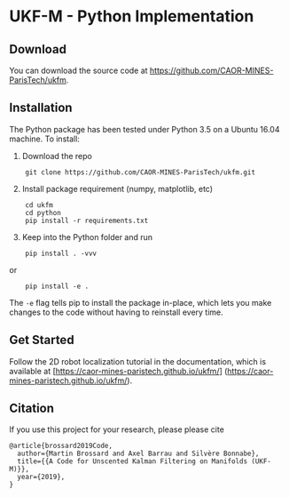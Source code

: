 # UKF-M - Python Implementation

## Download

You can download the source code at
https://github.com/CAOR-MINES-ParisTech/ukfm.

## Installation

The Python package has been tested under Python 3.5 on a Ubuntu 16.04 machine.
To install:

1. Download the repo

```
    git clone https://github.com/CAOR-MINES-ParisTech/ukfm.git
```

2. Install package requirement (numpy, matplotlib, etc)

```
    cd ukfm
    cd python
    pip install -r requirements.txt
```

3. Keep into the Python folder and run

```
    pip install . -vvv
```

or

```
    pip install -e .
```

The `-e` flag tells pip to install the package in-place, which lets you make
changes to the code without having to reinstall every time.

## Get Started

Follow the 2D robot localization tutorial in the documentation, which is
available at
[https://caor-mines-paristech.github.io/ukfm/]
(https://caor-mines-paristech.github.io/ukfm/).

## Citation

If you use this project for your research, please please cite

```
@article{brossard2019Code,
  author={Martin Brossard and Axel Barrau and Silvère Bonnabe},
  title={{A Code for Unscented Kalman Filtering on Manifolds (UKF-M)}},
  year={2019},
}
```

